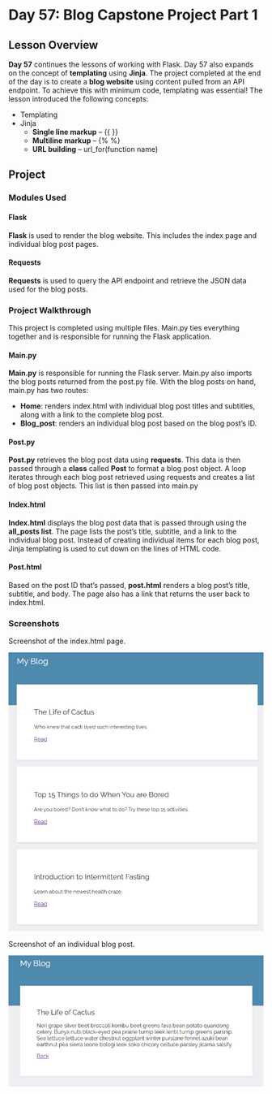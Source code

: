 # Day 57: Blog Capstone Project Part 1
## Lesson Overview
**Day 57** continues the lessons of working with Flask. Day 57 also expands on the concept of **templating** using **Jinja**.  The project completed at the end of the day is to create a **blog website** using content pulled from an API endpoint. To achieve this with minimum code, templating was essential!
The lesson introduced the following concepts:
- Templating
- Jinja
    - **Single line markup** – {{ }}
    - **Multiline markup** – {% %}
    - **URL building** – url_for(function name)
## Project
### Modules Used
#### Flask
**Flask** is used to render the blog website. This includes the index page and individual blog post pages.
#### Requests
**Requests** is used to query the API endpoint and retrieve the JSON data used for the blog posts.
### Project Walkthrough
This project is completed using multiple files. Main.py ties everything together and is responsible for running the Flask application.
#### Main.py
**Main.py** is responsible for running the Flask server. Main.py also imports the blog posts returned from the post.py file. With the blog posts on hand, main.py has two routes:
- **Home**: renders index.html with individual blog post titles and subtitles, along with a link to the complete blog post.
- **Blog_post**: renders an individual blog post based on the blog post’s ID.
#### Post.py
**Post.py** retrieves the blog post data using **requests**. This data is then passed through a **class** called **Post** to format a blog post object. A loop iterates through each blog post retrieved using requests and creates a list of blog post objects. This list is then passed into main.py
#### Index.html
**Index.html** displays the blog post data that is passed through using the **all_posts list**. The page lists the post’s title, subtitle, and a link to the individual blog post. Instead of creating individual items for each blog post, Jinja templating is used to cut down on the lines of HTML code.
#### Post.html
Based on the post ID that’s passed, **post.html** renders a blog post’s title, subtitle, and body. The page also has a link that returns the user back to index.html.

### Screenshots
Screenshot of the index.html page.

![Blog website index page](../Images/Day57-BlogIndex.png)

Screenshot of an individual blog post.

![Individual blog post](../Images/Day57-BlogPost.png)